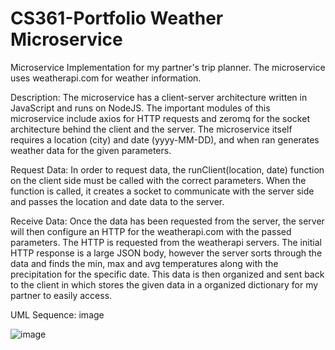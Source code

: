 # CS361-Portfolio Weather Microservice
Microservice Implementation for my partner's trip planner. The microservice uses weatherapi.com for weather information.

Description: The microservice has a client-server architecture written in JavaScript and runs on NodeJS. The important modules of this microservice include axios for HTTP requests and zeromq for the socket architecture behind the client and the server. The microservice itself requires a location (city) and date (yyyy-MM-DD), and when ran generates weather data for the given parameters.

Request Data: In order to request data, the runClient(location, date) function on the client side must be called with the correct parameters. When the function is called, it creates a socket to communicate with the server side and passes the location and date data to the server.

Receive Data: Once the data has been requested from the server, the server will then configure an HTTP for the weatherapi.com with the passed parameters. The HTTP is requested from the weatherapi servers. The initial HTTP response is a large JSON body, however the server sorts through the data and finds the min, max and avg temperatures along with the precipitation for the specific date. This data is then organized and sent back to the client in which stores the given data in a organized dictionary for my partner to easily access.

UML Sequence: image

![image](https://user-images.githubusercontent.com/102479767/220431456-36f8addb-05e9-4656-a745-0a4136077d99.png)
